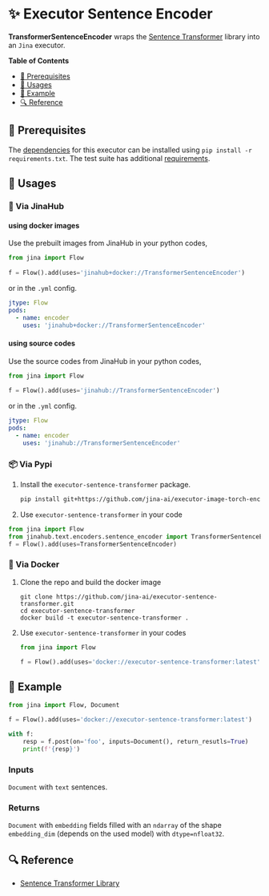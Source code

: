 # ✨ Executor Sentence Encoder 

**TransformerSentenceEncoder** wraps the [Sentence Transformer](https://www.sbert.net/docs)
library into an `Jina` executor. 

<!-- START doctoc generated TOC please keep comment here to allow auto update -->
<!-- DON'T EDIT THIS SECTION, INSTEAD RE-RUN doctoc TO UPDATE -->
**Table of Contents**

- [🌱 Prerequisites](#-prerequisites)
- [🚀 Usages](#-usages)
- [🎉️ Example](#%EF%B8%8F-example)
- [🔍️ Reference](#%EF%B8%8F-reference)

<!-- END doctoc generated TOC please keep comment here to allow auto update -->

## 🌱 Prerequisites

The [dependencies](requirements.txt) for this executor can be installed using `pip install -r requirements.txt`.
The test suite has additional [requirements](tests/requirements.txt).

## 🚀 Usages
### 🚚 Via JinaHub

#### using docker images
Use the prebuilt images from JinaHub in your python codes, 

```python
from jina import Flow
	
f = Flow().add(uses='jinahub+docker://TransformerSentenceEncoder')
```

or in the `.yml` config.
	
```yaml
jtype: Flow
pods:
  - name: encoder
    uses: 'jinahub+docker://TransformerSentenceEncoder'
```

#### using source codes
Use the source codes from JinaHub in your python codes,

```python
from jina import Flow
	
f = Flow().add(uses='jinahub://TransformerSentenceEncoder')
```

or in the `.yml` config.

```yaml
jtype: Flow
pods:
  - name: encoder
    uses: 'jinahub://TransformerSentenceEncoder'
```


### 📦️ Via Pypi
1. Install the `executor-sentence-transformer` package.

	```bash
	pip install git+https://github.com/jina-ai/executor-image-torch-encoder.git
	```

1. Use `executor-sentence-transformer` in your code

```python
from jina import Flow
from jinahub.text.encoders.sentence_encoder import TransformerSentenceEncoder
f = Flow().add(uses=TransformerSentenceEncoder)
```

### 🐳 Via Docker

1. Clone the repo and build the docker image

	```shell
	git clone https://github.com/jina-ai/executor-sentence-transformer.git
	cd executor-sentence-transformer
	docker build -t executor-sentence-transformer .
	```

1. Use `executor-sentence-transformer` in your codes

	```python
	from jina import Flow

	f = Flow().add(uses='docker://executor-sentence-transformer:latest')
	```


## 🎉️ Example 

```python
from jina import Flow, Document

f = Flow().add(uses='docker://executor-sentence-transformer:latest')

with f:
    resp = f.post(on='foo', inputs=Document(), return_resutls=True)
	print(f'{resp}')
```

### Inputs 

`Document` with `text` sentences.

### Returns

`Document` with `embedding` fields filled with an `ndarray` of the shape `embedding_dim` (depends on the used model) with `dtype=nfloat32`.


## 🔍️ Reference
- [Sentence Transformer Library](https://www.sbert.net/docs)

